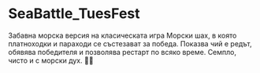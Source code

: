 # SeaBattle_TuesFest
Забавна морска версия на класическата игра Морски шах, в която платноходки и параходи се състезават за победа. Показва чий е редът, обявява победителя и позволява рестарт по всяко време. Семпло, чисто и с морски дух. 🌊🚢
